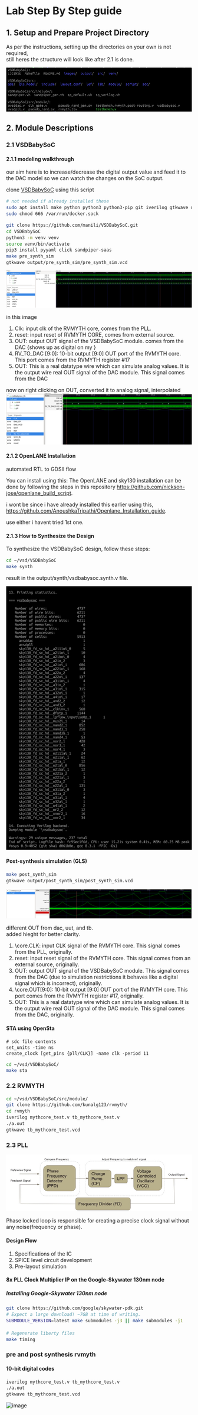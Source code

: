 # Lab Step By Step guide

## 1. Setup and Prepare Project Directory

As per the instructions, setting up the directories on your own is not required,    
still heres the structure will look like after 2.1 is done.

![alt text](image.png)

## 2. Module Descriptions

### 2.1 VSDBabySoC 

#### 2.1.1 modeling walkthrough

our aim here is to increase/decrease the digital output value and feed it to the DAC model so we can watch the changes on the SoC output.

clone [VSDBabySoC](https://github.com/manili/VSDBabySoC.git) using this script 

```bash
# not needed if already installed these
sudo apt install make python python3 python3-pip git iverilog gtkwave docker.io
sudo chmod 666 /var/run/docker.sock
```

```bash
git clone https://github.com/manili/VSDBabySoC.git
cd VSDBabySoC
python3 -m venv venv
source venv/bin/activate
pip3 install pyyaml click sandpiper-saas
make pre_synth_sim
gtkwave output/pre_synth_sim/pre_synth_sim.vcd
```

![alt text](image-1.png)

in this image

1. Clk: input clk of the RVMYTH core, comes from the PLL.
2. reset: input reset of RVMYTH CORE, comes from external source.
3. OUT:  output OUT signal of the VSDBabySoC module. comes from the DAC {shows up as digital on my }
4. RV_TO_DAC \[9:0\]:  10-bit output \[9:0\] OUT port of the RVMYTH core. This port comes from the RVMYTH register #17
5. OUT: This is a real datatype wire which can simulate analog values. It is the output wire real OUT signal of the DAC module. This signal comes from the DAC

now on right clicking on OUT, converted it to analog signal, interpolated
![alt text](image-2.png)

#### 2.1.2 OpenLANE Installation

automated RTL to GDSII flow

You can install using this:
The OpenLANE and sky130 installation can be done by following the steps in this repository <https://github.com/nickson-jose/openlane_build_script>.

i wont be since i have already installed this earlier using this, <https://github.com/AnoushkaTripathi/Openlane_Installation_guide>.

use either i havent tried 1st one.

#### 2.1.3 How to Synthesize the Design

To synthesize the VSDBabySoC design, follow these steps:

```bash
cd ~/vsd/VSDBabySoC
make synth
```

result in the output/synth/vsdbabysoc.synth.v file.

![alt text](image-3.png)

#### Post-synthesis simulation (GLS)

```bash
make post_synth_sim
gtkwave output/post_synth_sim/post_synth_sim.vcd
```

![alt text](image-4.png)

different OUT from dac, uut, and tb.    
added hieght for better clarity.    

1. \core.CLK: input CLK signal of the RVMYTH core. This signal comes from the PLL, originally.
2. reset: input reset signal of the RVMYTH core. This signal comes from an external source, originally.
3. OUT:  output OUT signal of the VSDBabySoC module. This signal comes from the DAC (due to simulation restrictions it behaves like a digital signal which is incorrect), originally.
4. \core.OUT\[9:0\]:  10-bit output \[9:0\] OUT port of the RVMYTH core. This port comes from the RVMYTH register #17, originally.
5. OUT: This is a real datatype wire which can simulate analog values. It is the output wire real OUT signal of the DAC module. This signal comes from the DAC, originally.

#### STA using OpenSta

```sdc file contents
# sdc file contents
set_units -time ns
create_clock [get_pins {pll/CLK}] -name clk -period 11
```

```bash
cd ~/vsd/VSDBabySoC/
make sta
```

### 2.2 RVMYTH

```bash
cd ~/vsd/VSDBabySoC/src/module/ 
git clone https://github.com/kunalg123/rvmyth/
cd rvmyth
iverilog mythcore_test.v tb_mythcore_test.v
./a.out
gtkwave tb_mythcore_test.vcd
```

### 2.3 PLL

![alt text](127774506-b254b925-d629-4f40-8440-e0f332b1e57c.jpg)

Phase locked loop is responsible for creating a precise clock signal without any noise(frequency or phase). 

#### Design Flow

1. Specifications of the IC
2. SPICE level circuit development
3. Pre-layout simulation

#### 8x PLL Clock Multiplier IP on the Google-Skywater 130nm node

##### Installing Google-Skywater 130nm node

```bash
git clone https://github.com/google/skywater-pdk.git
# Expect a large download! ~7GB at time of writing.
SUBMODULE_VERSION=latest make submodules -j3 || make submodules -j1

# Regenerate liberty files
make timing
```

### pre and post synthesis rvmyth

#### 10-bit digital codes

```bash
iverilog mythcore_test.v tb_mythcore_test.v
./a.out
gtkwave tb_mythcore_test.vcd
```

<img width="1919" height="202" alt="image" src="https://github.com/user-attachments/assets/922b8e0f-94e1-44b8-b304-41824bf4ef6e" />


